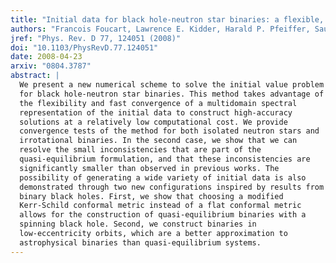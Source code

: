 ```yaml
---
title: "Initial data for black hole-neutron star binaries: a flexible, high-accuracy spectral method"
authors: "Francois Foucart, Lawrence E. Kidder, Harald P. Pfeiffer, Saul A. Teukolsky"
jref: "Phys. Rev. D 77, 124051 (2008)"
doi: "10.1103/PhysRevD.77.124051"
date: 2008-04-23
arxiv: "0804.3787"
abstract: |
  We present a new numerical scheme to solve the initial value problem
  for black hole-neutron star binaries. This method takes advantage of
  the flexibility and fast convergence of a multidomain spectral
  representation of the initial data to construct high-accuracy
  solutions at a relatively low computational cost. We provide
  convergence tests of the method for both isolated neutron stars and
  irrotational binaries. In the second case, we show that we can
  resolve the small inconsistencies that are part of the
  quasi-equilibrium formulation, and that these inconsistencies are
  significantly smaller than observed in previous works. The
  possibility of generating a wide variety of initial data is also
  demonstrated through two new configurations inspired by results from
  binary black holes. First, we show that choosing a modified
  Kerr-Schild conformal metric instead of a flat conformal metric
  allows for the construction of quasi-equilibrium binaries with a
  spinning black hole. Second, we construct binaries in
  low-eccentricity orbits, which are a better approximation to
  astrophysical binaries than quasi-equilibrium systems.
---
```

